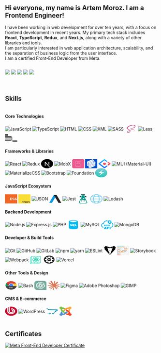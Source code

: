 ## Hi everyone, my name is Artem Moroz. I am a Frontend Engineer! 

I have been working in web development for over ten years, with a focus on frontend
development in recent years. My primary tech stack includes **React**,
**TypeScript**, **Redux**, and **Next.js**, along with a variety of other
libraries and tools.<br />
I am particularly interested in web application architecture, scalability, and
the separation of business logic from the user interface.<br />
I am a certified Front-End Developer from Meta.


##
<div dir="auto">
  <a href="mailto:moroz.art.dev@gmail.com"><img src="https://img.shields.io/badge/-Gmail-D14836?style=for-the-badge&logo=gmail&logoColor=white"/></a>
  <a href="https://www.linkedin.com/in/moroz-art-dev/" rel="nofollow"><img src="https://img.shields.io/badge/-LinkedIn-%230077B5?style=for-the-badge&logo=linkedin&logoColor=white"/></a>
  <a href="https://github.com/moroz-art-dev" rel="nofollow"><img src="https://img.shields.io/badge/-GitHub-181717?style=for-the-badge&logo=github&logoColor=white"/></a>
  <a href="https://t.me/ArtDecember" rel="nofollow"><img src="https://img.shields.io/badge/-Telegram-2CA5E0?style=for-the-badge&logo=telegram&logoColor=white"/></a>
  <a href="https://portfolio-one-blue-92.vercel.app/" rel="nofollow"><img src="https://img.shields.io/badge/-Portfolio-4CAF50?style=for-the-badge&logo=homeassistantcommunitystore&logoColor=white"/></a>
</div>
<br/><br/>

## Skills

<div style="display: inline-block">
        <h4>Core Technologies</h4>
        <img
          align="center"
          alt="JavaScript"
          title="JavaScript"
          height="30"
          width="40"
          src="https://cdn.jsdelivr.net/gh/devicons/devicon/icons/javascript/javascript-original.svg"
        />
        <img
          align="center"
          alt="TypeScript"
          title="TypeScript"
          height="30"
          width="40"
          src="https://cdn.jsdelivr.net/gh/devicons/devicon/icons/typescript/typescript-original.svg"
        />
        <img
          align="center"
          alt="HTML"
          title="HTML"
          height="30"
          width="40"
          src="https://cdn.jsdelivr.net/gh/devicons/devicon/icons/html5/html5-original.svg"
        />
        <img
          align="center"
          alt="CSS"
          title="CSS"
          height="30"
          width="40"
          src="https://cdn.jsdelivr.net/gh/devicons/devicon/icons/css3/css3-original.svg"
        />
        <img
          align="center"
          alt="XML"
          title="XML"
          height="30"
          width="40"
          src="https://cdn.jsdelivr.net/gh/devicons/devicon/icons/xml/xml-original.svg"
        />
        <img
          align="center"
          alt="SASS"
          title="SASS"
          height="30"
          width="40"
          src="https://cdn.jsdelivr.net/gh/devicons/devicon/icons/sass/sass-original.svg"
        />
        <img
          align="center"
          alt="SCSS"
          title="SCSS"
          height="30"
          width="40"
          src="https://raw.githubusercontent.com/moroz-art-dev/materials/main/stack/images/scss.svg"
        />
        <img
          align="center"
          alt="Less"
          title="Less"
          height="30"
          width="40"
          src="https://cdn.jsdelivr.net/gh/devicons/devicon/icons/less/less-plain-wordmark.svg"
        />
        <img
          align="center"
          alt="BEM"
          title="BEM"
          height="30"
          width="40"
          src="https://raw.githubusercontent.com/moroz-art-dev/materials/main/stack/images/bem.svg"
        />
      </div>
      <div style="display: inline-block">
        <h4>Frameworks & Libraries</h4>
        <img
          align="center"
          alt="React"
          title="React"
          height="30"
          width="40"
          src="https://cdn.jsdelivr.net/gh/devicons/devicon/icons/react/react-original.svg"
        />
        <img
          align="center"
          alt="Redux"
          title="Redux"
          height="30"
          width="40"
          src="https://cdn.jsdelivr.net/gh/devicons/devicon/icons/redux/redux-original.svg"
        />
         <img
          align="center"
          alt="Next.js"
          title="Next.js"
          height="30"
          width="40"
          src="https://raw.githubusercontent.com/moroz-art-dev/materials/main/stack/images/next.svg"
        />
        <img
          align="center"
          alt="MobX"
          title="MobX"
          height="30"
          width="40"
          src="https://cdn.jsdelivr.net/gh/devicons/devicon/icons/mobx/mobx-original.svg"
        />
        <img
          align="center"
          alt="React Hook Form"
          title="React Hook Form"
          height="30"
          width="40"
          src="https://raw.githubusercontent.com/moroz-art-dev/materials/main/stack/images/react-hook-form.svg"
        />
        <img
          align="center"
          alt="Formik"
          title="Formik"
          height="30"
          width="40"
          src="https://raw.githubusercontent.com/moroz-art-dev/materials/main/stack/images/formik.svg"
        />
          <img
          align="center"
          alt="Ant Design"
          title="Ant Design"
          height="30"
          width="40"
          src="https://raw.githubusercontent.com/moroz-art-dev/materials/main/stack/images/antd.svg"
        />
        <img
          align="center"
          alt="MUI (Material-UI)"
          title="MUI (Material-UI)"
          height="30"
          width="40"
          src="https://cdn.jsdelivr.net/gh/devicons/devicon/icons/materialui/materialui-original.svg"
        />
        <img
          align="center"
          alt="MaterializeCSS"
          title="MaterializeCSS"
          height="30"
          width="40"
          src="https://cdn.jsdelivr.net/gh/devicons/devicon/icons/materializecss/materializecss-original.svg"
        />
        <img
          align="center"
          alt="Bootstrap"
          title="Bootstrap"
          height="30"
          width="40"
          src="https://cdn.jsdelivr.net/gh/devicons/devicon/icons/bootstrap/bootstrap-original.svg"
        />
        <img
          align="center"
          alt="Foundation"
          title="Foundation"
          height="30"
          width="40"
          src="https://cdn.jsdelivr.net/gh/devicons/devicon/icons/foundation/foundation-original.svg"
        />
        <img
          align="center"
          alt="Chakra UI"
          title="Chakra UI"
          height="30"
          width="40"
          src="https://raw.githubusercontent.com/moroz-art-dev/materials/main/stack/images/chakra.svg"
        />
      </div>
      <div style="display: inline-block">
        <h4>JavaScript Ecosystem</h4>
        <img
          align="center"
          alt="ES6+"
          title="ES6+"
          height="30"
          width="40"
          src="https://raw.githubusercontent.com/moroz-art-dev/materials/main/stack/images/es6.svg"
        />
        <img
          align="center"
          alt="Promises"
          title="Promises"
          height="30"
          width="40"
          src="https://raw.githubusercontent.com/moroz-art-dev/materials/main/stack/images/promises.svg"
        />
        <img
          align="center"
          alt="JSON"
          title="JSON"
          height="30"
          width="40"
          src="https://cdn.jsdelivr.net/gh/devicons/devicon/icons/json/json-original.svg"
        />
        <img
          align="center"
          alt="Axios"
          title="Axios"
          height="30"
          width="40"
          src="https://raw.githubusercontent.com/moroz-art-dev/materials/main/stack/images/axios.svg"
        />
        <img
          align="center"
          alt="Jest"
          title="Jest"
          height="30"
          width="40"
          src="https://cdn.jsdelivr.net/gh/devicons/devicon/icons/jest/jest-plain.svg"
        />
        <img
          align="center"
          alt="i18next"
          title="i18next"
          height="30"
          width="40"
          src="https://raw.githubusercontent.com/moroz-art-dev/materials/main/stack/images/i18next.svg"
        />
        <img
          align="center"
          alt="next-intl"
          title="next-intl"
          height="30"
          width="40"
          src="https://raw.githubusercontent.com/moroz-art-dev/materials/main/stack/images/next-intl.svg"
        />
        <img
          align="center"
          alt="Lodash"
          title="Lodash"
          height="30"
          width="40"
          src="https://cdn.jsdelivr.net/gh/devicons/devicon/icons/lodash/lodash-original.svg"
        />
      </div>
      <div style="display: inline-block">
        <h4>Backend Development</h4>
        <img
          align="center"
          alt="Node.js"
          title="Node.js"
          height="30"
          width="40"
          src="https://cdn.jsdelivr.net/gh/devicons/devicon/icons/nodejs/nodejs-original.svg"
        />
        <img
          align="center"
          alt="Express.js"
          title="Express.js"
          height="30"
          width="40"
          src="https://cdn.jsdelivr.net/gh/devicons/devicon/icons/express/express-original.svg"
        />
        <img
          align="center"
          alt="PHP"
          title="PHP"
          height="30"
          width="40"
          src="https://cdn.jsdelivr.net/gh/devicons/devicon/icons/php/php-original.svg"
        />
        <img
          align="center"
          alt="SQL"
          title="SQL"
          height="30"
          width="40"
          src="https://raw.githubusercontent.com/moroz-art-dev/materials/main/stack/images/sql.svg"
        />
        <img
          align="center"
          alt="MySQL"
          title="MySQL"
          height="30"
          width="40"
          src="https://cdn.jsdelivr.net/gh/devicons/devicon/icons/mysql/mysql-original.svg"
        />
        <img
          align="center"
          alt="REST API"
          title="REST API"
          height="30"
          width="40"
          src="https://raw.githubusercontent.com/moroz-art-dev/materials/main/stack/images/restapi.svg"
        />
        <img
          align="center"
          alt="MongoDB"
          title="MongoDB"
          height="30"
          width="40"
          src="https://cdn.jsdelivr.net/gh/devicons/devicon/icons/mongodb/mongodb-original.svg"
        />
      </div>
      <div style="display: inline-block">
    <h4>Developer & Build Tools</h4>
      <img
        align="center"
        alt="Git"
        title="Git"
        height="30"
        width="40"
        src="https://cdn.jsdelivr.net/gh/devicons/devicon/icons/git/git-original.svg"
      />
      <img
        align="center"
        alt="GitHub"
        title="GitHub"
        height="30"
        width="40"
        src="https://cdn.jsdelivr.net/gh/devicons/devicon/icons/github/github-original.svg"
      />
      <img
        align="center"
        alt="GitLab"
        title="GitLab"
        height="30"
        width="40"
        src="https://cdn.jsdelivr.net/gh/devicons/devicon/icons/gitlab/gitlab-original.svg"
      />
      <img
        align="center"
        alt="npm"
        title="npm"
        height="30"
        width="40"
        src="https://cdn.jsdelivr.net/gh/devicons/devicon/icons/npm/npm-original-wordmark.svg"
      />
      <img
        align="center"
        alt="yarn"
        title="yarn"
        height="30"
        width="40"
        src="https://cdn.jsdelivr.net/gh/devicons/devicon/icons/yarn/yarn-original.svg"
      />
      <img
        align="center"
        alt="ESLint"
        title="ESLint"
        height="30"
        width="40"
        src="https://cdn.jsdelivr.net/gh/devicons/devicon/icons/eslint/eslint-original.svg"
      />
      <img
        align="center"
        alt="Stylelint"
        title="Stylelint"
        height="30"
        width="40"
        src="https://raw.githubusercontent.com/moroz-art-dev/materials/main/stack/images/stylelint.svg"
      />
      <img
        align="center"
        alt="Prettier"
        title="Prettier"
        height="30"
        width="40"
        src="https://raw.githubusercontent.com/moroz-art-dev/materials/main/stack/images/prettier.svg"
      />
      <img
        align="center"
        alt="Storybook"
        title="Storybook"
        height="30"
        width="40"
        src="https://cdn.jsdelivr.net/gh/devicons/devicon/icons/storybook/storybook-original.svg"
      />
        <img
        align="center"
        alt="Webpack"
        title="Webpack"
        height="30"
        width="40"
        src="https://cdn.jsdelivr.net/gh/devicons/devicon/icons/webpack/webpack-original.svg"
      />
      <img
        align="center"
        alt="Create React App"
        title="Create React App"
        height="30"
        width="40"
        src="https://raw.githubusercontent.com/moroz-art-dev/materials/main/stack/images/cra.svg"
      />
      <img
        align="center"
        alt="CRACO"
        title="CRACO"
        height="30"
        width="40"
        src="https://raw.githubusercontent.com/moroz-art-dev/materials/main/stack/images/craco.svg"
      />
      <img
        align="center"
        alt="Vercel"
        title="Vercel"
        height="30"
        width="40"
        src="https://cdn.jsdelivr.net/gh/devicons/devicon/icons/vercel/vercel-original.svg"
      />
  </div>
      <div style="display: inline-block">
        <h4>Other Tools & Design</h4>
        <img
        align="center"
        alt="Chrome/React/Redux DevTools"
        title="Chrome/React/Redux DevTools"
        height="30"
        width="40"
        src="https://raw.githubusercontent.com/moroz-art-dev/materials/main/stack/images/dev.svg"
      />
        <img
          align="center"
          alt="Bash"
          title="Bash"
          height="30"
          width="40"
          src="https://cdn.jsdelivr.net/gh/devicons/devicon/icons/bash/bash-original.svg"
        />
        <img
          align="center"
          alt="GPT-3"
          title="GPT-3"
          height="30"
          width="40"
          src="https://raw.githubusercontent.com/moroz-art-dev/materials/main/stack/images/gpt.svg"
        />
        <img
          align="center"
          alt="Claude.ai"
          title="Claude.ai"
          height="30"
          width="40"
          src="https://raw.githubusercontent.com/moroz-art-dev/materials/main/stack/images/claudeai.svg"
        />
        <img
          align="center"
          alt="Figma"
          title="Figma"
          height="30"
          width="40"
          src="https://cdn.jsdelivr.net/gh/devicons/devicon/icons/figma/figma-original.svg"
        />
        <img
          align="center"
          alt="Adobe Photoshop"
          title="Adobe Photoshop"
          height="30"
          width="40"
          src="https://cdn.jsdelivr.net/gh/devicons/devicon/icons/photoshop/photoshop-plain.svg"
        />
        <img
          align="center"
          alt="GIMP"
          title="GIMP"
          height="30"
          width="40"
          src="https://cdn.jsdelivr.net/gh/devicons/devicon/icons/gimp/gimp-original.svg"
        />
      </div>
            <div style="display: inline-block">
        <h4>CMS & E-commerce</h4>
        <img
          align="center"
          alt="Bitrix"
          title="Bitrix"
          height="30"
          width="40"
          src="https://raw.githubusercontent.com/moroz-art-dev/materials/main/stack/images/bitrix.svg"
        />
        <img
          align="center"
          alt="WordPress"
          title="WordPress"
          height="30"
          width="40"
          src="https://cdn.jsdelivr.net/gh/devicons/devicon/icons/wordpress/wordpress-original.svg"
        />
        <img
          align="center"
          alt="OpenCart"
          title="OpenCart"
          height="30"
          width="40"
          src="https://raw.githubusercontent.com/moroz-art-dev/materials/main/stack/images/opencart.svg"
        />
        <img
          align="center"
          alt="Joomla"
          title="Joomla"
          height="30"
          width="40"
          src="https://raw.githubusercontent.com/moroz-art-dev/materials/main/stack/images/joomla.svg"
        />
      </div>
<br/><br/>

## Certificates

<a href="https://www.coursera.org/account/accomplishments/specialization/certificate/H7PBQH8AWD6W" target="_blank" rel="nofollow">
    <img src="https://img.shields.io/badge/Meta_Front--End_Developer-0074CC?style=for-the-badge&logo=meta&logoColor=white" alt="Meta Front-End Developer Certificate"/>
  </a>
